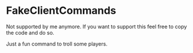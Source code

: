 # FakeClientCommands
Not supported by me anymore. If you want to support this feel free to copy the code and do so.

Just a fun command to troll some players.

